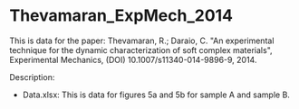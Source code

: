 Thevamaran_ExpMech_2014
=======================

This is data for the paper: Thevamaran, R.; Daraio, C. "An experimental technique for the dynamic characterization of soft complex materials", Experimental Mechanics, (DOI) 10.1007/s11340-014-9896-9, 2014.

Description:
- Data.xlsx: This is data for figures 5a and 5b for sample A and sample B.